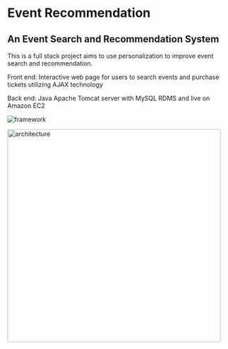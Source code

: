# Event Recommendation
## An Event Search and Recommendation System

This is a full stack project aims to use personalization to improve event search and recommendation.

Front end: Interactive web page for users to search events and purchase tickets utilizing AJAX technology

Back end: Java Apache Tomcat server with MySQL RDMS and live on Amazon EC2

![framework](https://user-images.githubusercontent.com/31113955/40943329-7e035022-6805-11e8-810d-62509bb15fe9.png)

<img width="483" alt="architecture" src="https://user-images.githubusercontent.com/31113955/40943402-c4c4397c-6805-11e8-82e2-ca2ea8af6832.png">

